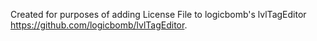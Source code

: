 Created for purposes of adding License File to logicbomb's lvlTagEditor https://github.com/logicbomb/lvlTagEditor.

